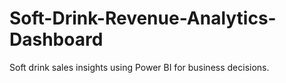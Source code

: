# Soft-Drink-Revenue-Analytics-Dashboard
Soft drink sales insights using Power BI for business decisions.
